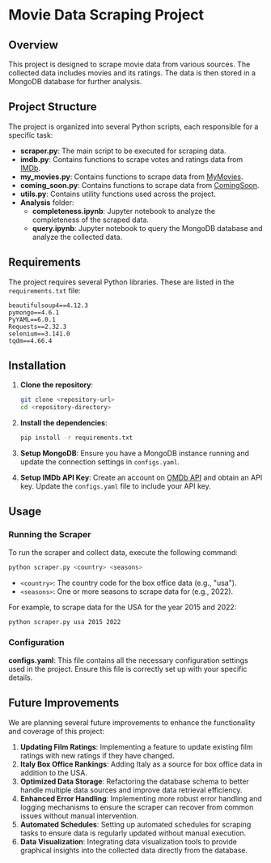 
# Movie Data Scraping Project

## Overview

This project is designed to scrape movie data from various sources. The collected data includes movies and its ratings. The data is then stored in a MongoDB database for further analysis.

## Project Structure

The project is organized into several Python scripts, each responsible for a specific task:

- **scraper.py**: The main script to be executed for scraping data.
- **imdb.py**: Contains functions to scrape votes and ratings data from [IMDb](https://www.imdb.com/).
- **my_movies.py**: Contains functions to scrape data from [MyMovies](https://www.mymovies.it/).
- **coming_soon.py**: Contains functions to scrape data from [ComingSoon](https://www.comingsoon.it/).
- **utils.py**: Contains utility functions used across the project.
- **Analysis** folder:
  - **completeness.ipynb**: Jupyter notebook to analyze the completeness of the scraped data.
  - **query.ipynb**: Jupyter notebook to query the MongoDB database and analyze the collected data.

## Requirements

The project requires several Python libraries. These are listed in the `requirements.txt` file:

```
beautifulsoup4==4.12.3
pymongo==4.6.1
PyYAML==6.0.1
Requests==2.32.3
selenium==3.141.0
tqdm==4.66.4
```

## Installation

1. **Clone the repository**:
    ```sh
    git clone <repository-url>
    cd <repository-directory>
    ```

2. **Install the dependencies**:
    ```sh
    pip install -r requirements.txt
    ```

3. **Setup MongoDB**:
    Ensure you have a MongoDB instance running and update the connection settings in `configs.yaml`.

4. **Setup IMDb API Key**:
    Create an account on [OMDb API](https://www.omdbapi.com/) and obtain an API key. Update the `configs.yaml` file to include your API key.

## Usage

### Running the Scraper

To run the scraper and collect data, execute the following command:

```sh
python scraper.py <country> <seasons>
```

- `<country>`: The country code for the box office data (e.g., "usa").
- `<seasons>`: One or more seasons to scrape data for (e.g., 2022).

For example, to scrape data for the USA for the year 2015 and 2022:

```sh
python scraper.py usa 2015 2022
```

### Configuration

**configs.yaml**: This file contains all the necessary configuration settings used in the project. Ensure this file is correctly set up with your specific details.

## Future Improvements

We are planning several future improvements to enhance the functionality and coverage of this project:

1. **Updating Film Ratings**: Implementing a feature to update existing film ratings with new ratings if they have changed.
2. **Italy Box Office Rankings**: Adding Italy as a source for box office data in addition to the USA.
3. **Optimized Data Storage**: Refactoring the database schema to better handle multiple data sources and improve data retrieval efficiency.
4. **Enhanced Error Handling**: Implementing more robust error handling and logging mechanisms to ensure the scraper can recover from common issues without manual intervention.
5. **Automated Schedules**: Setting up automated schedules for scraping tasks to ensure data is regularly updated without manual execution.
6. **Data Visualization**: Integrating data visualization tools to provide graphical insights into the collected data directly from the database.
